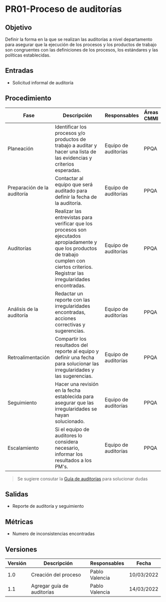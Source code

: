 # PR01-Proceso de auditorías

## Objetivo

Definir la forma en la que se realizan las auditorías a nivel departamento para
asegurar que la ejecución de los procesos y los productos de trabajo son congruentes
con las definiciones de los procesos, los estándares y las políticas establecidas.

## Entradas

- Solicitud informal de auditoría

## Procedimiento

| Fase                        | Descripción                                                                                                                                                                                     | Responsables         | Áreas CMMI |
|-----------------------------|-------------------------------------------------------------------------------------------------------------------------------------------------------------------------------------------------|----------------------|------------|
| Planeación                  | Identificar los procesos y/o productos de trabajo a auditar y hacer una lista de las evidencias y criterios esperadas.                                                                          | Equipo de auditorías | PPQA       |
| Preparación de la auditoría | Contactar al equipo que será auditado para definir la fecha de la auditoría.                                                                                                                    | Equipo de auditorías | PPQA       |
| Auditorías                  | Realizar las entrevistas para verificar que los procesos son ejecutados apropiadamente y que los productos de trabajo cumplen con ciertos criterios. Registrar las irregularidades encontradas. | Equipo de auditorías | PPQA       |
| Análisis de la auditoría    | Redactar un reporte con las irregularidades encontradas, acciones correctivas y sugerencias.                                                                                                    | Equipo de auditorías | PPQA       |
| Retroalimentación           | Compartir los resultados del reporte al equipo y definir una fecha para solucionar las irregularidades y las sugerencias.                          | Equipo de auditorías | PPQA       |
| Seguimiento                 | Hacer una revisión en la fecha establecida para asegurar que las irregularidades se hayan solucionado.                                                                                          | Equipo de auditorías | PPQA       |
| Escalamiento                | Si el equipo de auditores lo considera necesario, informar los resultados a los PM's.                                                                                                           | Equipo de auditorías | PPQA       |

> Se sugiere consutar la [Guía de auditorías](../Guias/EjecucionDeAuditorias.md) para solucionar dudas

## Salidas

- Reporte de auditoría y seguimiento

## Métricas

- Numero de inconsistencias encontradas

## Versiones

| Versión | Descripción                | Responsables   | Fecha      |
| ------- | -------------------------- | -------------- | ---------- |
| 1.0     | Creación del proceso       | Pablo Valencia | 10/03/2022 |
| 1.1     | Agregar guía de auditorías | Pablo Valencia | 14/03/2022 |
